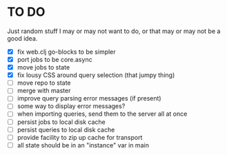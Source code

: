 # TO DO

Just random stuff I may or may not want to do, or that may or may not
be a good idea.

 - [x] fix web.clj go-blocks to be simpler
 - [x] port jobs to be core.async
 - [x] move jobs to state
 - [X] fix lousy CSS around query selection (that jumpy thing)
 - [ ] move repo to state
 - [ ] merge with master
 - [ ] improve query parsing error messages (if present)
 - [ ] some way to display error messages?
 - [ ] when importing queries, send them to the server all at once
 - [ ] persist jobs to local disk cache
 - [ ] persist queries to local disk cache
 - [ ] provide facility to zip up cache for transport
 - [ ] all state should be in an "instance" var in main
